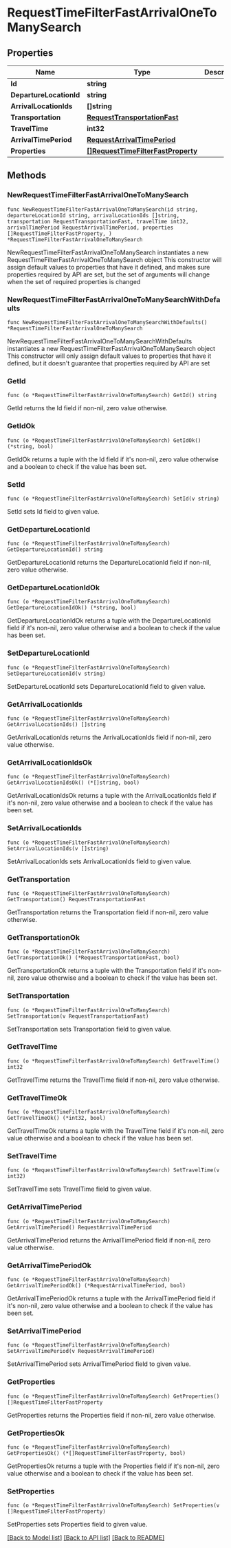 # RequestTimeFilterFastArrivalOneToManySearch

## Properties

Name | Type | Description | Notes
------------ | ------------- | ------------- | -------------
**Id** | **string** |  | 
**DepartureLocationId** | **string** |  | 
**ArrivalLocationIds** | **[]string** |  | 
**Transportation** | [**RequestTransportationFast**](RequestTransportationFast.md) |  | 
**TravelTime** | **int32** |  | 
**ArrivalTimePeriod** | [**RequestArrivalTimePeriod**](RequestArrivalTimePeriod.md) |  | 
**Properties** | [**[]RequestTimeFilterFastProperty**](RequestTimeFilterFastProperty.md) |  | 

## Methods

### NewRequestTimeFilterFastArrivalOneToManySearch

`func NewRequestTimeFilterFastArrivalOneToManySearch(id string, departureLocationId string, arrivalLocationIds []string, transportation RequestTransportationFast, travelTime int32, arrivalTimePeriod RequestArrivalTimePeriod, properties []RequestTimeFilterFastProperty, ) *RequestTimeFilterFastArrivalOneToManySearch`

NewRequestTimeFilterFastArrivalOneToManySearch instantiates a new RequestTimeFilterFastArrivalOneToManySearch object
This constructor will assign default values to properties that have it defined,
and makes sure properties required by API are set, but the set of arguments
will change when the set of required properties is changed

### NewRequestTimeFilterFastArrivalOneToManySearchWithDefaults

`func NewRequestTimeFilterFastArrivalOneToManySearchWithDefaults() *RequestTimeFilterFastArrivalOneToManySearch`

NewRequestTimeFilterFastArrivalOneToManySearchWithDefaults instantiates a new RequestTimeFilterFastArrivalOneToManySearch object
This constructor will only assign default values to properties that have it defined,
but it doesn't guarantee that properties required by API are set

### GetId

`func (o *RequestTimeFilterFastArrivalOneToManySearch) GetId() string`

GetId returns the Id field if non-nil, zero value otherwise.

### GetIdOk

`func (o *RequestTimeFilterFastArrivalOneToManySearch) GetIdOk() (*string, bool)`

GetIdOk returns a tuple with the Id field if it's non-nil, zero value otherwise
and a boolean to check if the value has been set.

### SetId

`func (o *RequestTimeFilterFastArrivalOneToManySearch) SetId(v string)`

SetId sets Id field to given value.


### GetDepartureLocationId

`func (o *RequestTimeFilterFastArrivalOneToManySearch) GetDepartureLocationId() string`

GetDepartureLocationId returns the DepartureLocationId field if non-nil, zero value otherwise.

### GetDepartureLocationIdOk

`func (o *RequestTimeFilterFastArrivalOneToManySearch) GetDepartureLocationIdOk() (*string, bool)`

GetDepartureLocationIdOk returns a tuple with the DepartureLocationId field if it's non-nil, zero value otherwise
and a boolean to check if the value has been set.

### SetDepartureLocationId

`func (o *RequestTimeFilterFastArrivalOneToManySearch) SetDepartureLocationId(v string)`

SetDepartureLocationId sets DepartureLocationId field to given value.


### GetArrivalLocationIds

`func (o *RequestTimeFilterFastArrivalOneToManySearch) GetArrivalLocationIds() []string`

GetArrivalLocationIds returns the ArrivalLocationIds field if non-nil, zero value otherwise.

### GetArrivalLocationIdsOk

`func (o *RequestTimeFilterFastArrivalOneToManySearch) GetArrivalLocationIdsOk() (*[]string, bool)`

GetArrivalLocationIdsOk returns a tuple with the ArrivalLocationIds field if it's non-nil, zero value otherwise
and a boolean to check if the value has been set.

### SetArrivalLocationIds

`func (o *RequestTimeFilterFastArrivalOneToManySearch) SetArrivalLocationIds(v []string)`

SetArrivalLocationIds sets ArrivalLocationIds field to given value.


### GetTransportation

`func (o *RequestTimeFilterFastArrivalOneToManySearch) GetTransportation() RequestTransportationFast`

GetTransportation returns the Transportation field if non-nil, zero value otherwise.

### GetTransportationOk

`func (o *RequestTimeFilterFastArrivalOneToManySearch) GetTransportationOk() (*RequestTransportationFast, bool)`

GetTransportationOk returns a tuple with the Transportation field if it's non-nil, zero value otherwise
and a boolean to check if the value has been set.

### SetTransportation

`func (o *RequestTimeFilterFastArrivalOneToManySearch) SetTransportation(v RequestTransportationFast)`

SetTransportation sets Transportation field to given value.


### GetTravelTime

`func (o *RequestTimeFilterFastArrivalOneToManySearch) GetTravelTime() int32`

GetTravelTime returns the TravelTime field if non-nil, zero value otherwise.

### GetTravelTimeOk

`func (o *RequestTimeFilterFastArrivalOneToManySearch) GetTravelTimeOk() (*int32, bool)`

GetTravelTimeOk returns a tuple with the TravelTime field if it's non-nil, zero value otherwise
and a boolean to check if the value has been set.

### SetTravelTime

`func (o *RequestTimeFilterFastArrivalOneToManySearch) SetTravelTime(v int32)`

SetTravelTime sets TravelTime field to given value.


### GetArrivalTimePeriod

`func (o *RequestTimeFilterFastArrivalOneToManySearch) GetArrivalTimePeriod() RequestArrivalTimePeriod`

GetArrivalTimePeriod returns the ArrivalTimePeriod field if non-nil, zero value otherwise.

### GetArrivalTimePeriodOk

`func (o *RequestTimeFilterFastArrivalOneToManySearch) GetArrivalTimePeriodOk() (*RequestArrivalTimePeriod, bool)`

GetArrivalTimePeriodOk returns a tuple with the ArrivalTimePeriod field if it's non-nil, zero value otherwise
and a boolean to check if the value has been set.

### SetArrivalTimePeriod

`func (o *RequestTimeFilterFastArrivalOneToManySearch) SetArrivalTimePeriod(v RequestArrivalTimePeriod)`

SetArrivalTimePeriod sets ArrivalTimePeriod field to given value.


### GetProperties

`func (o *RequestTimeFilterFastArrivalOneToManySearch) GetProperties() []RequestTimeFilterFastProperty`

GetProperties returns the Properties field if non-nil, zero value otherwise.

### GetPropertiesOk

`func (o *RequestTimeFilterFastArrivalOneToManySearch) GetPropertiesOk() (*[]RequestTimeFilterFastProperty, bool)`

GetPropertiesOk returns a tuple with the Properties field if it's non-nil, zero value otherwise
and a boolean to check if the value has been set.

### SetProperties

`func (o *RequestTimeFilterFastArrivalOneToManySearch) SetProperties(v []RequestTimeFilterFastProperty)`

SetProperties sets Properties field to given value.



[[Back to Model list]](../README.md#documentation-for-models) [[Back to API list]](../README.md#documentation-for-api-endpoints) [[Back to README]](../README.md)


